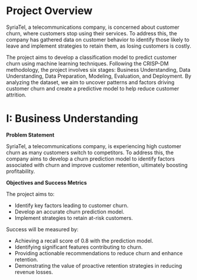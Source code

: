 # Project Overview

SyriaTel, a telecommunications company, is concerned about customer churn, where customers stop using their services. To address this, the company has gathered data on customer behavior to identify those likely to leave and implement strategies to retain them, as losing customers is costly.

The project aims to develop a classification model to predict customer churn using machine learning techniques. Following the CRISP-DM methodology, the project involves six stages: Business Understanding, Data Understanding, Data Preparation, Modeling, Evaluation, and Deployment. By analyzing the dataset, we aim to uncover patterns and factors driving customer churn and create a predictive model to help reduce customer attrition.

# I: Business Understanding

**Problem Statement**

SyriaTel, a telecommunications company, is experiencing high customer churn as many customers switch to competitors. To address this, the company aims to develop a churn prediction model to identify factors associated with churn and improve customer retention, ultimately boosting profitability.

**Objectives and Success Metrics**

The project aims to:

- Identify key factors leading to customer churn.
- Develop an accurate churn prediction model.
- Implement strategies to retain at-risk customers.

Success will be measured by:

- Achieving a recall score of 0.8 with the prediction model.
- Identifying significant features contributing to churn.
- Providing actionable recommendations to reduce churn and enhance retention.
- Demonstrating the value of proactive retention strategies in reducing revenue losses.

